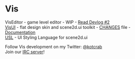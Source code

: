 Vis
===
VisEditor - game level editor - WIP - [Read Devlog #2](http://kotcrab.com/blog/2015/02/06/viseditor-devlog-number-2/)  
[VisUI](https://github.com/kotcrab/VisEditor/wiki/VisUI) - flat design skin and scene2d.ui toolkit - [CHANGES](https://github.com/kotcrab/VisEditor/blob/master/UI/CHANGES) file - [Documentation](https://github.com/kotcrab/VisEditor/wiki/VisUI)  
[USL](https://github.com/kotcrab/VisEditor/wiki/USL) - UI Styling Language for scene2d.ui

Follow Vis development on my Twitter: [@kotcrab](https://twitter.com/kotcrab)<br>
Join our [IRC server](https://github.com/kotcrab/VisEditor/wiki/IRC-Server)!
